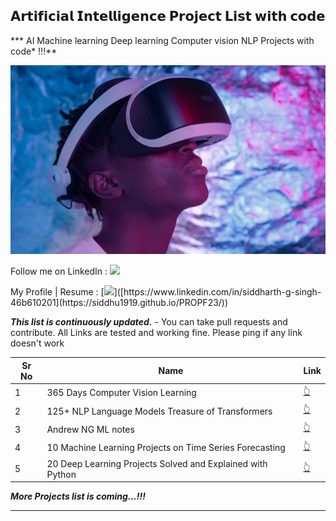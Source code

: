 ## 𝗔𝗿𝘁𝗶𝗳𝗶𝗰𝗶𝗮𝗹 𝗜𝗻𝘁𝗲𝗹𝗹𝗶𝗴𝗲𝗻𝗰𝗲 𝗣𝗿𝗼𝗷𝗲𝗰𝘁 𝗟𝗶𝘀𝘁 𝘄𝗶𝘁𝗵 𝗰𝗼𝗱𝗲

*** AI Machine learning Deep learning Computer vision NLP Projects with code* !!!**

![](https://github.com/siddhu1919/RESOURCES_DATA/blob/main/Poster.gif)

Follow me on LinkedIn : [![](https://img.shields.io/badge/LinkedIn-0077B5?style=for-the-badge&logo=linkedin&logoColor=white)](https://www.linkedin.com/in/siddharth-g-singh-46b610201)

My Profile | Resume : [![]([https://img.shields.io/badge/LinkedIn-0077B5?style=for-the-badge&logo=linkedin&logoColor=white](https://github.githubassets.com/images/icons/emoji/unicode/1f916.png))]([https://www.linkedin.com/in/siddharth-g-singh-46b610201](https://siddhu1919.github.io/PROPF23/))

***This list is continuously updated.*** - You can take pull requests and contribute. All Links are tested and working fine. Please ping if any link doesn't work

| Sr No | Name                                                         | Link                                                         |
| ----- | ------------------------------------------------------------ | ------------------------------------------------------------ |
| 1     | 365 Days Computer Vision Learning                            | [👆]() |
| 2     | 125+ NLP Language Models Treasure of Transformers            | [👆]() |
| 3     | Andrew NG ML notes                                           | [👆]()        |
| 4     | 10 Machine Learning Projects on Time Series Forecasting      | [👆]() |
| 5     | 20 Deep Learning Projects Solved and Explained with Python   | [👆]() |

***More Projects list is coming...!!!***

---

